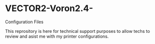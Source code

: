 # VECTOR2-Voron2.4-
Configuration Files

This reprository is here for technical support purposes to allow techs to review and asist me with my printer configurations.
